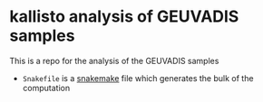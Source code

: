 # kallisto analysis of GEUVADIS samples

This is a repo for the analysis of the GEUVADIS samples

- `Snakefile` is a [snakemake](https://bitbucket.org/johanneskoester/snakemake/) file which generates the bulk of the computation
